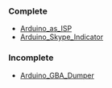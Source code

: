 <h3>Complete</h3>
<ul>
	<li><a href="Arduino_as_ISP">Arduino_as_ISP</a></li>
	<li><a href="Arduino_Skype_Indicator">Arduino_Skype_Indicator</a></li>
</ul>
<h3>Incomplete</h3>
<ul>
	<li><a href="Arduino_GBA_Dumper">Arduino_GBA_Dumper</a></li>
</ul>
